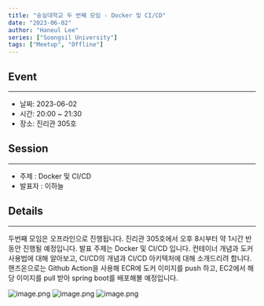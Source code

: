 ```yaml
---
title: "숭실대학교 두 번째 모임 - Docker 및 CI/CD"
date: "2023-06-02"
author: "Haneul Lee"
series: ["Soongsil University"]
tags: ["Meetup", "Offline"]
---
```


## Event

---

- 날짜: 2023-06-02
- 시간: 20:00 ~ 21:30
- 장소: 진리관 305호

## Session

---

- 주제 : Docker 및 CI/CD
- 발표자 : 이하늘

## Details

---

두번째 모임은 오프라인으로 진행됩니다. 진리관 305호에서 오후 8시부터 약 1시간 반동안 진행될 예정입니다. 발표 주제는 Docker 및 CI/CD 입니다. 컨테이너 개념과 도커 사용법에 대해 알아보고, CI/CD의 개념과 CI/CD 아키텍처에 대해 소개드리려 합니다. 핸즈온으로는 Github Action을 사용해 ECR에 도커 이미지를 push 하고, EC2에서 해당 이미지를 pull 받아 spring boot를 배포해볼 예정입니다.

![image.png](..%2F..%2F..%2F..%2F..%2FDesktop%2F%EC%8A%A4%ED%81%AC%EB%A6%B0%EC%83%B7%202023-09-02%20%EC%98%A4%EC%A0%84%209.02.36.png)
![image.png](..%2F..%2F..%2F..%2F..%2FDesktop%2F%EC%8A%A4%ED%81%AC%EB%A6%B0%EC%83%B7%202023-09-02%20%EC%98%A4%EC%A0%84%209.01.22.png)
![image.png](..%2F..%2F..%2F..%2F..%2FDesktop%2F%EC%8A%A4%ED%81%AC%EB%A6%B0%EC%83%B7%202023-09-02%20%EC%98%A4%EC%A0%84%209.02.21.png)